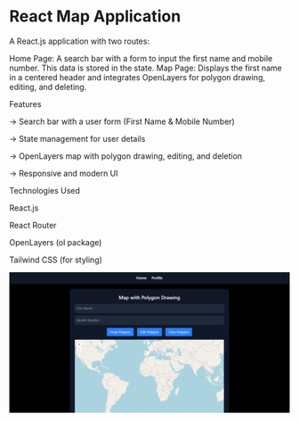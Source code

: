 # React Map Application
A React.js application with two routes:

Home Page: A search bar with a form to input the first name and mobile number. This data is stored in the state.
Map Page: Displays the first name in a centered header and integrates OpenLayers for polygon drawing, editing, and deleting.


Features

-> Search bar with a user form (First Name & Mobile Number)

-> State management for user details

-> OpenLayers map with polygon drawing, editing, and deletion

-> Responsive and modern UI


Technologies Used

React.js

React Router

OpenLayers (ol package)

Tailwind CSS (for styling)

![image_alt](https://github.com/Chanisha/MapDrawing/blob/13e0698b6a53193cf39e4a472a61f4eafec22a11/Screenshot%202025-03-03%20234534.png)
